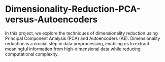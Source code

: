 # Dimensionality-Reduction-PCA-versus-Autoencoders
In this project, we explore the techniques of dimensionality reduction using Principal Component Analysis (PCA) and Autoencoders (AE). Dimensionality reduction is a crucial step in data preprocessing, enabling us to extract meaningful information from high-dimensional data while reducing computational complexity. 
